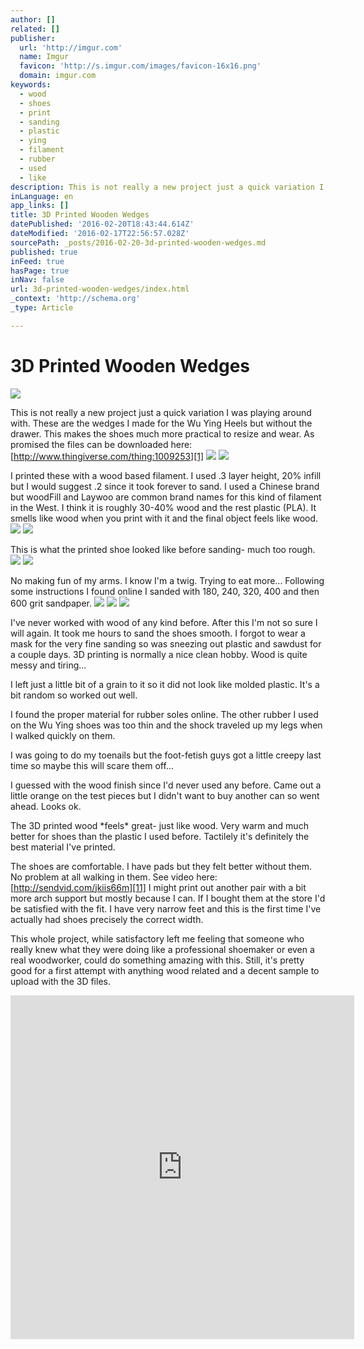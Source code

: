 ```yaml
---
author: []
related: []
publisher:
  url: 'http://imgur.com'
  name: Imgur
  favicon: 'http://s.imgur.com/images/favicon-16x16.png'
  domain: imgur.com
keywords:
  - wood
  - shoes
  - print
  - sanding
  - plastic
  - ying
  - filament
  - rubber
  - used
  - like
description: This is not really a new project just a quick variation I was playing around with. These are the wedges I made for the Wu Ying Heels but without the drawer. This makes the shoes much more practical to resize and wear.
inLanguage: en
app_links: []
title: 3D Printed Wooden Wedges
datePublished: '2016-02-20T18:43:44.614Z'
dateModified: '2016-02-17T22:56:57.028Z'
sourcePath: _posts/2016-02-20-3d-printed-wooden-wedges.md
published: true
inFeed: true
hasPage: true
inNav: false
url: 3d-printed-wooden-wedges/index.html
_context: 'http://schema.org'
_type: Article

---
```

# 3D Printed Wooden Wedges
[![](http://i.imgur.com/6ach4ax.jpg)][0]

This is not really a new project just a quick variation I was playing around with. These are the wedges I made for the Wu Ying Heels but without the drawer. This makes the shoes much more practical to resize and wear. As promised the files can be downloaded here: [http://www.thingiverse.com/thing:1009253][1]
[![](http://i.imgur.com/OxlLxCI.jpg)][2]
[![](http://i.imgur.com/Q2mRinp.jpg)][3]

I printed these with a wood based filament. I used .3 layer height, 20% infill but I would suggest .2 since it took forever to sand. I used a Chinese brand but woodFill and Laywoo are common brand names for this kind of filament in the West. I think it is roughly 30-40% wood and the rest plastic (PLA). It smells like wood when you print with it and the final object feels like wood.
[![](http://i.imgur.com/66dUHmT.jpg)][4]
[![](http://i.imgur.com/q5OVjXj.jpg)][5]

This is what the printed shoe looked like before sanding- much too rough.
[![](http://i.imgur.com/u3f820d.jpg)][6]
[![](http://i.imgur.com/eohJseU.jpg)][7]

No making fun of my arms. I know I'm a twig. Trying to eat more... Following some instructions I found online I sanded with 180, 240, 320, 400 and then 600 grit sandpaper.
[![](http://i.imgur.com/LgLeztH.jpg)][8]
[![](http://i.imgur.com/euzaHr8.jpg)][9]
[![](http://i.imgur.com/Lc7oqjB.jpg)][10]

I've never worked with wood of any kind before. After this I'm not so sure I will again. It took me hours to sand the shoes smooth. I forgot to wear a mask for the very fine sanding so was sneezing out plastic and sawdust for a couple days. 3D printing is normally a nice clean hobby. Wood is quite messy and tiring...

I left just a little bit of a grain to it so it did not look like molded plastic. It's a bit random so worked out well.

I found the proper material for rubber soles online. The other rubber I used on the Wu Ying shoes was too thin and the shock traveled up my legs when I walked quickly on them.

I was going to do my toenails but the foot-fetish guys got a little creepy last time so maybe this will scare them off...

I guessed with the wood finish since I'd never used any before. Came out a little orange on the test pieces but I didn't want to buy another can so went ahead. Looks ok.

The 3D printed wood \*feels\* great- just like wood. Very warm and much better for shoes than the plastic I used before. Tactilely it's definitely the best material I've printed.

The shoes are comfortable. I have pads but they felt better without them. No problem at all walking in them. See video here: [http://sendvid.com/jkiis66m][11] I might print out another pair with a bit more arch support but mostly because I can. If I bought them at the store I'd be satisfied with the fit. I have very narrow feet and this is the first time I've actually had shoes precisely the correct width.

This whole project, while satisfactory left me feeling that someone who really knew what they were doing like a professional shoemaker or even a real woodworker, could do something amazing with this. Still, it's pretty good for a first attempt with anything wood related and a decent sample to upload with the 3D files.

<iframe src="http://cdn.embedly.com/widgets/media.html?src=%2F%2Fimgur.com%2Fa%2FuAFjf%2Fembed&amp;url=http%3A%2F%2Fimgur.com%2Fa%2FuAFjf&amp;image=http%3A%2F%2Fi.imgur.com%2FxmcNFF8.jpg%3Ffb&amp;key=b7d04c9b404c499eba89ee7072e1c4f7&amp;type=text%2Fhtml&amp;schema=imgur" width="550" height="550" scrolling="no" frameborder="0" allowfullscreen="allowfullscreen" style=""></iframe>



[0]: http://i.imgur.com/6ach4ax.jpg
[1]: http://www.thingiverse.com/thing:1009253
[2]: http://i.imgur.com/OxlLxCI.jpg
[3]: http://i.imgur.com/Q2mRinp.jpg
[4]: http://i.imgur.com/66dUHmT.jpg
[5]: http://i.imgur.com/q5OVjXj.jpg
[6]: http://i.imgur.com/u3f820d.jpg
[7]: http://i.imgur.com/eohJseU.jpg
[8]: http://i.imgur.com/LgLeztH.jpg
[9]: http://i.imgur.com/euzaHr8.jpg
[10]: http://i.imgur.com/Lc7oqjB.jpg
[11]: http://sendvid.com/jkiis66m